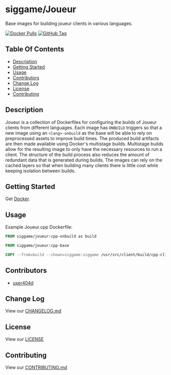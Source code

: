 # siggame/Joueur

Base images for building joueur clients in various languages.

[![Docker Pulls](https://img.shields.io/docker/pulls/siggame/joueur.svg?style=flat-square)](https://hub.docker.com/r/siggame/Joueur/)
[![GitHub Tag](https://img.shields.io/github/tag/siggame/Joueur.svg?style=flat-square)](https://github.com/siggame/Joueur/tags)

## Table Of Contents

- [Description](#description)
- [Getting Started](#getting-started)
- [Usage](#usage)
- [Contributors](#contributors)
- [Change Log](#change-log)
- [License](#license)
- [Contributing](#contributing)

## Description

Joueur is a collection of Dockerfiles for configuring the builds of Joueur clients from different languages.
Each image has `ONBUILD` triggers so that a new image using an `<lang>-onbuild` as the base will be able to rely
on preprocessed assets to improve build times. The produced build artifacts are then made available using Docker's
multistage builds. Multistage builds allow for the resulting image to only have the necessary resources to run
a client. The structure of the build process also reduces the amount of redundant data that is generated during
builds. The images can rely on the cached layers so that when building many clients there is little cost while
keeping isolation between builds.

## Getting Started

Get [Docker](https://www.docker.com/get-docker).

## Usage

Example Joueur.cpp Dockerfile:

```Dockerfile
FROM siggame/joueur:cpp-onbuild as build

FROM siggame/joueur:cpp-base

COPY --from=build --chown=siggame:siggame /usr/src/client/build/cpp-client .
```

## Contributors

- [user404d](https://github.com/user404d)

## Change Log

View our [CHANGELOG.md](https://github.com/siggame/Joueur/blob/master/CHANGELOG.md)

## License

View our [LICENSE](https://github.com/siggame/colisee/blob/master/LICENSE)

## Contributing

View our [CONTRIBUTING.md](https://github.com/siggame/colisee/blob/master/CONTRIBUTING.md)
